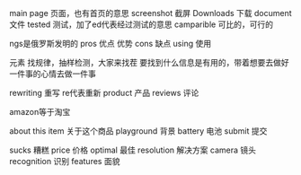 main page 页面，也有首页的意思
screenshot  截屏
Downloads    下载
document   文件
tested  测试，加了ed代表经过测试的意思
camparible  可比的，可行的

ngs是俄罗斯发明的
pros 优点 优势
cons 缺点
using 使用

元素  找规律，抽样检测，大家来找茬 
要找到什么信息是有用的，带着想要去做好一件事的心情去做一件事




rewriting  重写   re代表重新
product  产品
reviews 评论

amazon等于淘宝

about this item 关于这个商品
playground 背景
battery 电池 
submit 提交

sucks 糟糕 
price 价格
optimal 最佳
resolution 解决方案
camera  镜头
recognition 识别
features 面貌
